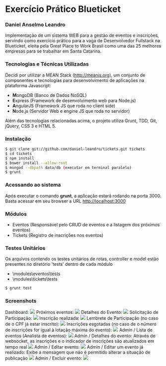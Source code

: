 # Exercício Prático Blueticket
### Daniel Anselmo Leandro
Implementação de um sistema WEB para a gestão de eventos e inscrições, servindo como exercício prático para a vaga de Desenvolvedor Fullstack na Blueticket,  eleita pela Great Place to Work Brasil como uma das 25 melhores empresas para se trabalhar em Santa Catarina.

### Tecnologias e Técnicas Utilizadas
Decidi por utilizar a MEAN Stack (http://meanjs.org), um conjunto de componentes e tecnologias para desenvolvimento de aplicações na plataforma Javascript:
- **M**ongoDB (Banco de Dados NoSQL)
- **E**xpress (Framework de desenvolvimento web para Node.js)
- **A**ngularJS (Framework JS que roda no client side)
- **N**ode.js (Servidor Web e engine JS que roda no servidor)

Além das tecnologias relacionadas acima, o projeto utiliza Grunt, TDD, Git, jQuery, CSS 3 e HTML 5.
### Instalação
```sh
$ git clone git://github.com/daniel-leandro/tickets.git tickets
$ cd tickets
$ npm install
$ bower install --allow-root
$ mongod --dbpath data/db (executar em terminal paralelo)
$ grunt
```

### Acessando ao sistema
Após executar o comando **grunt**, a aplicação estará rodando na porta 3000. Basta acessar em seu browser a URL [http://localhost:3000](http://localhost:3000)

### Módulos
- Eventos (Responsável pelo CRUD de eventos e a listagem dos próximos eventos)
- Tickets (Registro de inscrições nos eventos)


### Testes Unitários

Os arquivos contendo os testes unitários de rotas, controller e model estão presentes no diretório 'tests' dentro de cada módulo

- \modules\eventos\tests
- \modules\tickets\tests

```sh
$ grunt test
```  


### Screenshots
Dashboard:
![](https://raw.githubusercontent.com/daniel-leandro/tickets/master/screenshots/dashboard.png)
Próximos eventos:
![](https://raw.githubusercontent.com/daniel-leandro/tickets/master/screenshots/proximos-eventos.png)
Detalhes do Evento:
![](https://raw.githubusercontent.com/daniel-leandro/tickets/master/screenshots/evento.png)
Solicitação de Participação:
![](https://raw.githubusercontent.com/daniel-leandro/tickets/master/screenshots/solicitacao-participacao.png)
Inscrição realizada:
![](https://raw.githubusercontent.com/daniel-leandro/tickets/master/screenshots/inscricao-realizada.png)
 Lembrete de Participação (no caso de o CPF já estar inscrito):
![](https://raw.githubusercontent.com/daniel-leandro/tickets/master/screenshots/lembrete-inscricao.png)
Inscrições esgotadas (no caso de o número de inscrições for igual à lotação máxima do evento):
![](https://raw.githubusercontent.com/daniel-leandro/tickets/master/screenshots/inscricoes-esgotadas.png)
Admin / Lista de eventos (Analista de eventos):
![](https://raw.githubusercontent.com/daniel-leandro/tickets/master/screenshots/admin-lista-eventos.png)
Admin / Detalhes do evento:
Através de websocket, as inscrições e o indicador de inscrições são atualizados em tempo real
![](https://raw.githubusercontent.com/daniel-leandro/tickets/master/screenshots/admin-detalhes-evento.png)
Admin / Editar evento:
![](https://raw.githubusercontent.com/daniel-leandro/tickets/master/screenshots/admin-editar-evento.png)
Admin / Editar um evento já realizado:
Exibe a mensagem que não é permitido alterar a situação de publicação
![](https://raw.githubusercontent.com/daniel-leandro/tickets/master/screenshots/admin-editar-evento-realizado.png)
Admin / Excluir evento:
![](https://raw.githubusercontent.com/daniel-leandro/tickets/master/screenshots/admin-excluir-evento.png)


 